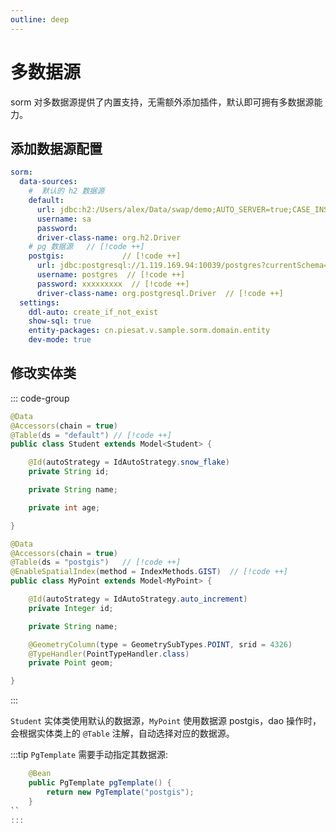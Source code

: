 ```yaml
---
outline: deep
---
```


# 多数据源

sorm 对多数据源提供了内置支持，无需额外添加插件，默认即可拥有多数据源能力。

## 添加数据源配置

```yaml
sorm:
  data-sources:
    #  默认的 h2 数据源
    default:
      url: jdbc:h2:/Users/alex/Data/swap/demo;AUTO_SERVER=true;CASE_INSENSITIVE_IDENTIFIERS=TRUE
      username: sa
      password:
      driver-class-name: org.h2.Driver
    # pg 数据源   // [!code ++]
    postgis:             // [!code ++]                                                     
      url: jdbc:postgresql://1.119.169.94:10039/postgres?currentSchema=public  // [!code ++]
      username: postgres  // [!code ++]
      password: xxxxxxxxx  // [!code ++]
      driver-class-name: org.postgresql.Driver  // [!code ++]
  settings:
    ddl-auto: create_if_not_exist
    show-sql: true
    entity-packages: cn.piesat.v.sample.sorm.domain.entity
    dev-mode: true
```

## 修改实体类

::: code-group
```java [Student.java]
@Data
@Accessors(chain = true)
@Table(ds = "default") // [!code ++]
public class Student extends Model<Student> {

    @Id(autoStrategy = IdAutoStrategy.snow_flake)
    private String id;

    private String name;

    private int age;

}
```
```java [MyPoint.java]
@Data
@Accessors(chain = true)
@Table(ds = "postgis")   // [!code ++]
@EnableSpatialIndex(method = IndexMethods.GIST)  // [!code ++]
public class MyPoint extends Model<MyPoint> {

    @Id(autoStrategy = IdAutoStrategy.auto_increment)
    private Integer id;

    private String name;

    @GeometryColumn(type = GeometrySubTypes.POINT, srid = 4326)
    @TypeHandler(PointTypeHandler.class)
    private Point geom;

}
```
:::

`Student` 实体类使用默认的数据源，`MyPoint` 使用数据源 postgis，dao 操作时，会根据实体类上的 `@Table` 注解，自动选择对应的数据源。

:::tip
`PgTemplate` 需要手动指定其数据源:
```java {3}
    @Bean
    public PgTemplate pgTemplate() {
        return new PgTemplate("postgis");
    }
``
:::


